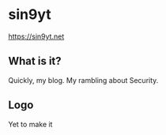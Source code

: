 # sin9yt

https://sin9yt.net

## What is it?

Quickly, my blog. My rambling about Security.

## Logo

Yet to make it
